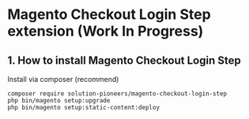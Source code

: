 # Magento Checkout Login Step extension (Work In Progress)

## 1. How to install Magento Checkout Login Step

Install via composer (recommend)

```
composer require solution-pioneers/magento-checkout-login-step
php bin/magento setup:upgrade
php bin/magento setup:static-content:deploy
```